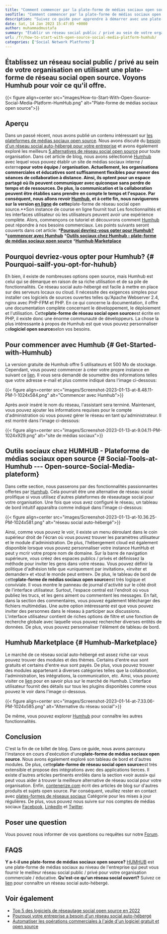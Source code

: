 ```yaml
---
title: "Comment commencer par la plate-forme de médias sociaux open source | Bighub" 
seoTitle: "Comment commencer par la plate-forme de médias sociaux open source | Bighub" 
description: "Suivez ce guide pour apprendre à démarrer avec une plate-forme de médias sociaux open source. Il offre un tableau de bord riche avec de nombreuses fonctionnalités de niveau d'entreprise." 
date: Sat, 14 Jan 2023 15:47:05 +0000
author: muhammadmustafa
summary: "Établir un réseau social public / privé au sein de votre organisation en utilisant une plate-forme de réseau social open source. Voyons Humhub pour voir ce qu'il offre." 
url: /fr/how-to-start-with-open-source-social-media-platform-humhub/
categories: ['Social Network Platforms']
---
```


## Établissez un réseau social public / privé au sein de votre organisation en utilisant une plate-forme de réseau social open source. Voyons Humhub pour voir ce qu'il offre.

{{< figure align=center src="images/How-to-Start-With-Open-Source-Social-Media-Platform-HumHub.png" alt="Plate-forme de médias sociaux open source">}}


## Aperçu
Dans un passé récent, nous avons publié un contenu intéressant sur [les plateformes de médias sociaux open source][1]. Nous avons discuté du [besoin d'un réseau social auto-hébergé pour votre entreprise][2] et avons également exploré les meilleurs [5 alternatives de réseau social open source][3] pour toute organisation. Dans cet article de blog, nous avons sélectionné [Humhub][4] avec lequel vous pouvez établir un site de médias sociaux interne / externe**pour votre équipe / organisation. Actuellement, les organisations commerciales et éducatives sont suffisamment flexibles pour mener des séances de collaboration à distance. Ainsi, ils optent pour un espace partagé où ils peuvent communiquer avec quiconque sans perdre de temps et de ressources. De plus, la communication et la collaboration peuvent être établies sans prendre en compte le temps et l'espace.
Par conséquent, nous allons revoir [Humhub][4], et à cette fin, nous naviguerons sur la version [en ligne][5] de cette**plate-forme de réseau social open source.**Son instance de course en ligne fournit tout Les fonctionnalités et les interfaces utilisateur où les utilisateurs peuvent avoir une expérience complète. Alors, commençons ce tutoriel et découvrons comment [Humhub][4] peut répondre à nos besoins commerciaux.
Les points suivants seront couverts dans cet article:
  ***[Pourquoi devriez-vous opter pour Humhub?][6]**
  ***[commencer avec Humhub][7]**
  ***[Outils sociaux chez Humhub - plate-forme de médias sociaux open source][8]**
  ***[Humhub Marketplace][9]**

## Pourquoi devriez-vous opter pour Humhub? {# Pourquoi-sailf-you-opt-for-huhub}
Eh bien, il existe de nombreuses options open source, mais Humhub est celui qui se démarque en raison de sa riche utilisation et de sa pile de fonctionnalités. Ce réseau social auto-hébergé est facile à mettre en place sur des serveurs locaux ou cloud. Il nécessite des exigences simples pour installer ces logiciels de sources ouvertes telles qu'Apache Webserver 2.4, nginx avec PHP-FPM et PHP. En ce qui concerne la documentation, il offre une documentation complète concernant le développement, le déploiement et l'utilisation.
Cette**plate-forme de réseau social open source**est écrite en PHP, il existe donc une énorme communauté de développeurs. La chose la plus intéressante à propos de Humhub est que vous pouvez personnaliser ce**logiciel open source**selon vos besoins.

## Pour commencer avec Humhub {# Get-Started-with-Humhub}
La version gratuite de Humhub offre 5 utilisateurs et 500 Mo de stockage. Cependant, vous pouvez commencer à créer votre propre instance en suivant ce [lien][5]. Il vous sera demandé de soumettre des informations telles que votre adresse e-mail et plus comme indiqué dans l'image ci-dessous:

{{< figure align=center src="images/Screenshot-2023-01-13-at-8.48.11-PM-1-1024x584.png" alt="Commencer avec Humhub">}}

Après avoir inséré le nom du réseau, l'assistant sera terminé. Maintenant, vous pouvez ajouter les informations requises pour le compte d'administration où vous pouvez gérer le réseau en tant qu'administrateur. Il est montré dans l'image ci-dessous:

{{< figure align=center src="images/Screenshot-2023-01-13-at-9.04.11-PM-1024x929.png" alt="site de médias sociaux">}}


## Outils sociaux chez HUMHUB - Plateforme de médias sociaux open source {# Social-Tools-at-Humhub --- Open-source-Social-Media-plateform}
Dans cette section, nous passerons par des fonctionnalités passionnantes offertes par [Humhub][4]. Cela pourrait être une alternative de réseau social prolifique si vous utilisez d'autres plateformes de réseautage social pour votre organisation.
Une fois que vous avez configuré le réseau, un tableau de bord intuitif apparaîtra comme indiqué dans l'image ci-dessous:

{{< figure align=center src="images/Screenshot-2023-01-13-at-10.36.25-PM-1024x581.png" alt="réseau social auto-hébergé">}}

Ainsi, comme vous pouvez le voir, il existe un menu déroulant dans le coin supérieur droit de l'écran où vous pouvez trouver les paramètres utilisateur et le module d'administration. De plus, l'hébergement cloud est également disponible lorsque vous pouvez personnaliser votre instance HumHub et peut y mcrir votre propre nom de domaine. Sur la barre de navigation supérieure, vous créez des espaces publics / privés et définissez la méthode pour inviter les gens dans votre réseau. Vous pouvez définir la politique d'adhésion telle que «uniquement par invitation», «inviter et demander» et «tout le monde peut entrer».
De plus, le tableau de bord de cette**plate-forme de médias sociaux open source**est très logique et conviviale. Il vous montre le panneau de journal d'activité sur le côté droit de l'interface utilisateur. Surtout, l'espace central est l'endroit où vous publiez les trucs, et les gens aiment ou commentent les messages. En fait, dans la section des commentaires, vous pouvez également télécharger des fichiers multimédias. Une autre option intéressante est que vous pouvez inviter des personnes dans le réseau à participer aux discussions. L'interface utilisateur contient de riches options de filtre et une fonction de recherche globale avec laquelle vous pouvez rechercher diverses entités de données. De plus, vous pouvez personnaliser l'élément de tableau de bord.

## Humhub Marketplace {# Humhub-Marketplace}
Le marché de ce réseau social auto-hébergé est assez riche car vous pouvez trouver des modules et des thèmes. Certains d'entre eux sont gratuits et certains d'entre eux sont payés. De plus, vous pouvez trouver des modules appartenant à diverses catégories telles que la collaboration, l'administration, les intégrations, la communication, etc. Ainsi, vous pouvez visiter ce [lien][10] pour en savoir plus sur le marché de Humhub.
L'interface utilisateur fournit des détails sur tous les plugins disponibles comme vous pouvez le voir dans l'image ci-dessous.

{{< figure align=center src="images/Screenshot-2023-01-14-at-7.33.06-PM-1024x585.png" alt="Alternative du réseau social">}}

De même, vous pouvez explorer [Humhub][4] pour connaître les autres fonctionnalités.

## Conclusion
C'est la fin de ce billet de blog. Dans ce guide, nous avons parcouru l'instance en cours d'exécution d'une**plate-forme de médias sociaux open source**. Nous avons également exploré son tableau de bord et d'autres modules. De plus, cette**plate-forme de réseau social open source**est très extensible et propose des intégrations avec des applications tierces. Il existe d'autres articles pertinents enrôlés dans la section «voir aussi» qui peut vous aider à trouver la meilleure alternative de réseau social pour votre organisation.
Enfin, [contenerize.com][11] écrit des articles de blog sur d'autres produits et sujets open source. Par conséquent, veuillez rester en contact avec [][12][plates-formes de réseaux sociaux][1] Catégorie pour les mises à jour régulières. De plus, vous pouvez nous suivre sur nos comptes de médias sociaux [Facebook][13], [LinkedIn][14] et [Twitter][15].

## Poser une question
Vous pouvez nous informer de vos questions ou requêtes sur notre [Forum][16].

## FAQS
**Y a-t-il une plate-forme de médias sociaux open source?**
[HUMHUB][4] est une plate-forme de médias sociaux au niveau de l'entreprise qui peut vous fournir le meilleur réseau social public / privé pour votre organisation commerciale / éducative.
**Qu'est-ce qu'un réseau social ouvert?**
Suivez ce [lien][6] pour connaître un réseau social auto-hébergé.

## Voir également
  * [Top 5 des logiciels de réseautage social open source en 2022][3]
  * [Pourquoi votre entreprise a besoin d'un réseau social auto-hébergé][17]
  * [Automatiser les opérations commerciales à l'aide d'un logiciel gratuit et open source][18]

  
[1]: https://products.containerize.com/social-network-platforms/
[2]: https://blog.containerize.com/social-network-platforms/why-your-business-needs-a-self-hosted-social-network/
[3]: https://blog.containerize.com/social-network-platforms/top-5-open-source-social-networking-software-in-2022/
[4]: https://products.containerize.com/social-network-platforms/humhub/
[5]: https://saas.humhub.com/en/create
[6]: #Why-should-you-opt-for-HumHub
[7]: #Getting-started-with-HumHub
[8]: #Social-tools-at-HumHub---Open-Source-Social-Media-Platform
[9]: #HumHub-marketplace
[10]: https://marketplace.humhub.com/
[11]: https://www.containerize.com/
[12]: https://products.containerize.com/marketing-automation/
[13]: https://web.facebook.com/containerize
[14]: https://www.linkedin.com/company/containerize/
[15]: https://twitter.com/containerize_co
[16]: https://forum.containerize.com/
[17]: //blog.containerize.com/2021/10/07/why-your-business-needs-a-self-hosted-social-network/
[18]: https://blog.containerize.com/blogging/automate-business-operations-using-open-source-software/
